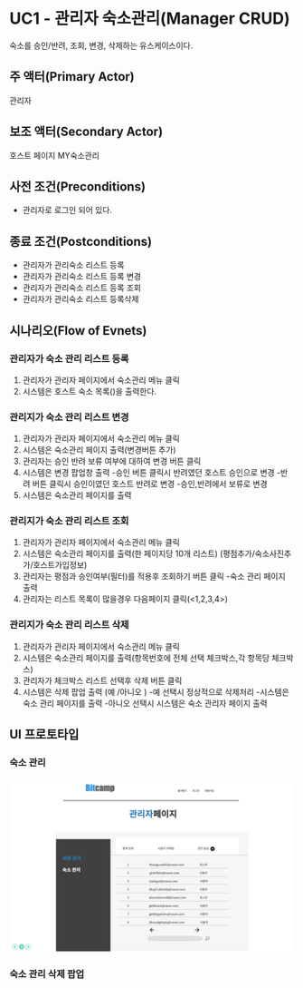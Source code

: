 # UC1 - 관리자 숙소관리(Manager CRUD)

숙소를 승인/반려, 조회, 변경, 삭제하는 유스케이스이다.

## 주 액터(Primary Actor)
관리자

## 보조 액터(Secondary Actor)
호스트 페이지 MY숙소관리

## 사전 조건(Preconditions)

- 관리자로 로그인 되어 있다.

## 종료 조건(Postconditions)
- 관리자가 관리숙소 리스트 등록
- 관리자가 관리숙소 리스트 등록 변경
- 관리자가 관리숙소 리스트 등록 조회
- 관리자가 관리숙소 리스트 등록삭제

## 시나리오(Flow of Evnets)

### 관리자가  숙소 관리 리스트 등록

1. 관리자가 관리자 페이지에서 숙소관리 메뉴 클릭
2. 시스템은 호스트 숙소 목록()을 출력한다.

     
     

### 관리지가  숙소 관리 리스트 변경
1. 관리자가 관리자 페이지에서 숙소관리 메뉴 클릭
2. 시스템은 숙소관리 페이지 출력(변경버튼 추가)
3. 관리자는 승인 반려 보류 여부에 대하여 변경 버튼 클릭
4. 시스템은 변경 팝업창 출력
	-승인 버튼 클릭시 반려였던 호스트 승인으로 변경
	-반려 버튼 클릭시 승인이였던 호스트 반려로 변경
	-승인,반려에서 보류로 변경
5. 시스템은 숙소관리 페이지를 출력
	

### 관리지가  숙소 관리 리스트 조회

1. 관리자가 관리자 페이지에서 숙소관리 메뉴 클릭
2. 시스템은 숙소관리 페이지를 출력(한 페이지당 10개 리스트) (평점추가/숙소사진추가/호스트가입정보) 
3. 관리자는 평점과 승인여부(필터)를 적용후 조회하기 버튼 클릭
       -숙소 관리 페이지 출력
4. 관리자는 리스트 목록이 많을경우 다음페이지 클릭(<1,2,3,4>)


### 관리지가 숙소 관리 리스트 삭제

1. 관리자가 관리자 페이지에서 숙소관리 메뉴 클릭
2. 시스템은 숙소관리 페이지를  출력(항목번호에 전체 선택 체크박스,각 항목당 체크박스)
3. 관리자가 체크박스 리스트 선택후 삭제 버튼 클릭
4. 시스템은 삭제 팝업 출력 (예 /아니오 )
        -예 선택시 정상적으로 삭제처리 
            -시스템은 숙소 관리 페이지를 출력
        -아니오 선택시 시스템은 숙소 관리자 페이지 출력
            
                    
    
## UI 프로토타입

### 숙소 관리
![호스트 숙소 등록 페이지](../../images/마이페이지1.PNG)

### 숙소 관리 삭제 팝업
